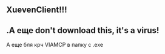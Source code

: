 <h2> XuevenClient!!!</h2>
<h2> .А еще don't download this, it's a virus!</h2>
А еще бля крч VIAMCP в папку с .exe

